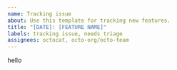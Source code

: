 ```yaml
---
name: Tracking issue
about: Use this template for tracking new features.
title: "[DATE]: [FEATURE NAME]"
labels: tracking issue, needs triage
assignees: octocat, octo-org/octo-team
---
```


hello
